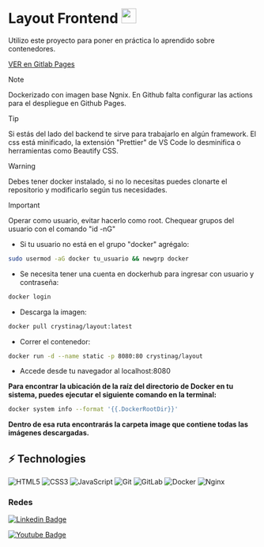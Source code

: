 # Layout Frontend <img src="./assets/estrellas.gif" width="30">

Utilizo este proyecto para poner en práctica lo aprendido sobre contenedores.

[VER en Gitlab Pages](https://layoutbase-crystinagonz-08fe74406ecbceff0ea6eaa6c57716c32e16cd1.gitlab.io/)

> [!NOTE]
> Dockerizado con imagen base Ngnix.
> En Github falta configurar las actions para el despliegue en Github Pages.

> [!TIP]
> Si estás del lado del backend te sirve para trabajarlo en algún framework. El css está minificado, la extensión "Prettier" de VS Code lo desminifica o herramientas como Beautify CSS.

> [!WARNING]
> Debes tener docker instalado, si no lo necesitas puedes clonarte el repositorio y modificarlo según tus necesidades.

> [!IMPORTANT]
> Operar como usuario, evitar hacerlo como root. Chequear grupos del usuario con el comando "id -nG"

- Si tu usuario no está en el grupo "docker" agrégalo:

```bash
sudo usermod -aG docker tu_usuario && newgrp docker
```

- Se necesita tener una cuenta en dockerhub para ingresar con usuario y contraseña:

```bash
docker login
```

- Descarga la imagen:

```bash
docker pull crystinag/layout:latest
```

- Correr el contenedor:

```bash
docker run -d --name static -p 8080:80 crystinag/layout
```

- Accede desde tu navegador al localhost:8080

**Para encontrar la ubicación de la raíz del directorio de Docker en tu sistema, puedes ejecutar el siguiente comando en la terminal:**

```bash
docker system info --format '{{.DockerRootDir}}'
```

**Dentro de esa ruta encontrarás la carpeta image que contiene todas las imágenes descargadas.**

## ⚡ Technologies

![HTML5](https://img.shields.io/badge/-HTML5-E34F26?style=flat-square&logo=html5&logoColor=white)
![CSS3](https://img.shields.io/badge/-CSS3-1572B6?style=flat-square&logo=css3)
![JavaScript](https://img.shields.io/badge/-JavaScript-black?style=flat-square&logo=javascript)
![Git](https://img.shields.io/badge/-Git-black?style=flat-square&logo=git)
![GitLab](https://img.shields.io/badge/-GitLab-orange?style=flat-square&logo=gitlab)
![Docker](https://img.shields.io/badge/-Docker-black?style=flat-square&logo=docker)
![Nginx](https://img.shields.io/badge/-Nginx-black?style=flat-square&logo=nginx)

### Redes

[![Linkedin Badge](https://img.shields.io/badge/-Crystina_G-blue?style=flat-square&logo=Linkedin&logoColor=white)](https://www.linkedin.com/in/crystina-g)

[![Youtube Badge](https://img.shields.io/badge/-Crystina_G-darkred?style=flat-square&logo=youtube&logoColor=white)](https://www.youtube.com/channel/UCk8LWXwUU3iu9NSj6bPn7zA)

